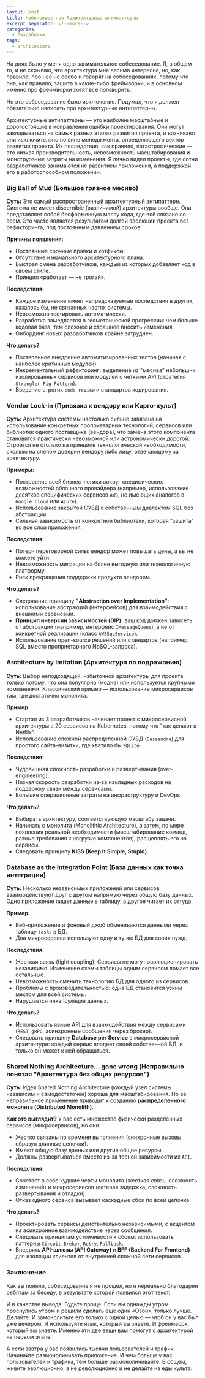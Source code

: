 ```yaml
---
layout: post
title: Наболевшее про Архитектурные антипаттерны
excerpt_separator: <!--more-->
categories:
  - Разработка
tags:
  - architecture
---
```


На днях было у меня одно занимательное собеседование. Я, в общем-то, и не скрываю, что архитектура мне весьма интересна, но, как правило, про нее не особо и говорят на собеседованиях, потому что она, как правило, зашита в какие-либо фреймворки, и в основном именно про фреймворки хотят все поговорить.

<!--more-->

Но это собеседование было исключение. Подумал, что я должен обязательно написать про архитектурные антипаттерны.

Архитектурные антипаттерны — это наиболее масштабные и дорогостоящие в исправлении ошибки проектирования. Они могут закладываться на самых разных этапах развития проекта, и возникают они исключительно по вине менеджмента, определяющего вектор развития проекта. Их последствия, как правило, катастрофические — это низкая производительность, невозможность масштабирования и монструозные затраты на изменения. Я лично видел проекты, где сотни разработчиков занимаются не развитием приложения, а поддержкой его в работоспособном положении.

### Big Ball of Mud (Большое грязное месиво)

**Суть:** Это самый распространенный архитектурный антипаттерн. Система не имеет discernible (различимой) архитектуры вообще. Она представляет собой бесформенную массу кода, где всё связано со всем. Это часто является результатом долгой эволюции проекта без рефакторинга, под постоянным давлением сроков.

**Причины появления:**
*   Постоянные срочные правки и хотфиксы.
*   Отсутствие изначального архитектурного плана.
*   Быстрая смена разработчиков, каждый из которых добавляет код в своем стиле.
*   Принцип «работает — не трогай».

**Последствия:**
*   Каждое изменение имеет непредсказуемые последствия в других, казалось бы, не связанных частях системы.
*   Невозможно тестировать автоматически.
*   Разработка замедляется в геометрической прогрессии: чем больше кодовая база, тем сложнее и страшнее вносить изменения.
*   Онбординг новых разработчиков крайне затруднен.

**Что делать?**
*   Постепенное внедрение автоматизированных тестов (начиная с наиболее критичных модулей).
*   Инкрементальный рефакторинг: выделение из "месива" небольших, изолированных сервисов или модулей с четкими API (стратегия `Strangler Fig Pattern`).
*   Введение строгих `code review` и стандартов кодирования.


### Vendor Lock-in (Привязка к вендору или Карго-культ)

**Суть:** Архитектура системы настолько сильно завязана на использование конкретных проприетарных технологий, сервисов или библиотек одного поставщика (вендора), что замена этого компонента становится практически невозможной или астрономически дорогой. Строится не столько на принципе технологической необходимости, сколько на слепом доверии вендору либо лицу, отвечающему за архитектуру.

**Примеры:**
*   Построение всей бизнес-логики вокруг специфических возможностей облачного провайдера (например, использование десятков специфических сервисов `AWS`, не имеющих аналогов в `Google Cloud` или `Azure`).
*   Использование закрытой СУБД с собственным диалектом SQL без абстракции.
*   Сильная зависимость от конкретной библиотеки, которая "зашита" во все слои приложения.

**Последствия:**
*   Потеря переговорной силы: вендор может повышать цены, а вы не можете уйти.
*   Невозможность миграции на более выгодную или технологичную платформу.
*   Риск прекращения поддержки продукта вендором.

**Что делать?**
*   Следование принципу **"Abstraction over Implementation"**: использование абстракций (интерфейсов) для взаимодействия с внешними сервисами.
*   **Принцип инверсии зависимостей (DIP):** ваш код должен зависеть от абстракций (например, интерфейс `IMessageQueue`), а не от конкретной реализации (класс `AWSSqsService`).
*   Использование open-source решений или стандартов (например, SQL вместо проприетарного NoSQL-запроса).


### Architecture by Imitation (Архитектура по подражанию)

**Суть:** Выбор неподходящей, избыточной архитектуры для проекта только потому, что она популярна (модна) или используется крупными компаниями. Классический пример — использование микросервисов там, где достаточно монолита.

**Пример:**
*   Стартап из 3 разработчиков начинает проект с микросервисной архитектуры в 20 сервисов на Kubernetes, потому что "так делают в Netflix".
*   Использование сложной распределенной СУБД (`Cassandra`) для простого сайта-визитки, где хватило бы `SQLite`.

**Последствия:**
*   Чудовищная сложность разработки и развертывания (over-engineering).
*   Низкая скорость разработки из-за накладных расходов на поддержку связи между сервисами.
*   Большие операционные затраты на инфраструктуру и DevOps.

**Что делать?**
*   Выбирать архитектуру, соответствующую масштабу задачи.
*   Начинать с монолита (Monolithic Architecture), а затем, по мере появления реальной необходимости (масштабирование команд, разные требования к нагрузке компонентов), расщеплять его на сервисы.
*   Следовать принципу **KISS (Keep It Simple, Stupid)**.


### Database as the Integration Point (База данных как точка интеграции)

**Суть:** Несколько независимых приложений или сервисов взаимодействуют друг с другом напрямую через общую базу данных. Одно приложение пишет данные в таблицу, а другое читает их оттуда.

**Пример:**
*   Веб-приложение и фоновый джоб обмениваются данными через таблицу `tasks` в БД.
*   Два микросервиса используют одну и ту же БД для своих нужд.

**Последствия:**
*   Жесткая связь (tight coupling): Сервисы не могут эволюционировать независимо. Изменение схемы таблицы одним сервисом ломает все остальные.
*   Невозможность сменить технологию БД для одного из сервисов.
*   Проблемы с производительностью: одна БД становится узким местом для всей системы.
*   Нарушается инкапсуляция данных.

**Что делать?**
*   Использовать явные API для взаимодействия между сервисами (`REST`, `gRPC`, асинхронные сообщения через брокер).
*   Следовать принципу **Database per Service** в микросервисной архитектуре: каждый сервис владеет своей собственной БД, и только он может к ней обращаться.


### Shared Nothing Architecture... gone wrong (Неправильно понятая "Архитектура без общих ресурсов")

**Суть:** Идея Shared Nothing Architecture (каждый узел системы независим и самодостаточен) хороша для масштабирования. Но ее неправильное применение приводит к созданию **распределенного монолита (Distributed Monolith)**.

**Как это выглядит?**
У вас есть множество физически разделенных сервисов (микросервисов), но они:
*   Жестко связаны по времени выполнения (синхронные вызовы, образуя длинные цепочки).
*   Имеют общую базу данных или другие общие ресурсы.
*   Должны развертываться вместе из-за тесной зависимости их `API`.

**Последствия:**
*   Сочетает в себе худшие черты монолита (жесткая связь, сложность изменений) и микросервисов (сетевая задержка, сложность развертывания и отладки).
*   Отказ одного сервиса вызывает каскадные сбои по всей цепочке.

**Что делать?**
*   Проектировать сервисы действительно независимыми, с акцентом на асинхронное взаимодействие через сообщения.
*   Следовать принципам устойчивости к сбоям: использовать паттерны `Circuit Breker`, `Retry`, `Fallback`.
*   Внедрять **API-шлюзы (API Gateway)** и **BFF (Backend For Frontend)** для изоляции клиентов от внутренней сложной сети сервисов.

### Заключение

Как вы поняли, собеседование я не прошел, но я нереально благодарен ребятам за беседу, в результате которой появился этот текст.

И в качестве вывода. Будьте проще. Если вы однажды утром проснулись утром и решили сделать еще один «Озон», только лучше. Делайте. И замонолитьте его только с одной целью — чтоб он у вас был уже вечером. И используйте язык, который вы знаете. И фреймворк, который вы знаете. Именно эти две вещи вам помогут с архитектурой на первом этапе.

А если завтра у вас появились тысячи пользователей и трафик. Начинайте размоноличивать приложение. И чем больше у вас пользователей и трафика, тем больше размоноличивайте. В общем, живите эволюционно, а не революционно и не делайте из еды культа.